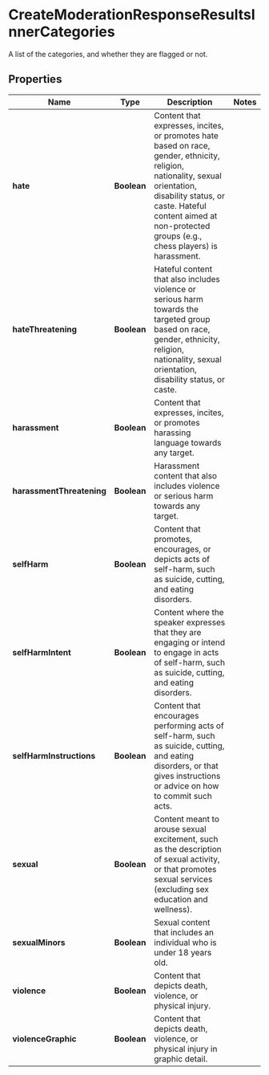 

# CreateModerationResponseResultsInnerCategories

A list of the categories, and whether they are flagged or not.

## Properties

| Name | Type | Description | Notes |
|------------ | ------------- | ------------- | -------------|
|**hate** | **Boolean** | Content that expresses, incites, or promotes hate based on race, gender, ethnicity, religion, nationality, sexual orientation, disability status, or caste. Hateful content aimed at non-protected groups (e.g., chess players) is harassment. |  |
|**hateThreatening** | **Boolean** | Hateful content that also includes violence or serious harm towards the targeted group based on race, gender, ethnicity, religion, nationality, sexual orientation, disability status, or caste. |  |
|**harassment** | **Boolean** | Content that expresses, incites, or promotes harassing language towards any target. |  |
|**harassmentThreatening** | **Boolean** | Harassment content that also includes violence or serious harm towards any target. |  |
|**selfHarm** | **Boolean** | Content that promotes, encourages, or depicts acts of self-harm, such as suicide, cutting, and eating disorders. |  |
|**selfHarmIntent** | **Boolean** | Content where the speaker expresses that they are engaging or intend to engage in acts of self-harm, such as suicide, cutting, and eating disorders. |  |
|**selfHarmInstructions** | **Boolean** | Content that encourages performing acts of self-harm, such as suicide, cutting, and eating disorders, or that gives instructions or advice on how to commit such acts. |  |
|**sexual** | **Boolean** | Content meant to arouse sexual excitement, such as the description of sexual activity, or that promotes sexual services (excluding sex education and wellness). |  |
|**sexualMinors** | **Boolean** | Sexual content that includes an individual who is under 18 years old. |  |
|**violence** | **Boolean** | Content that depicts death, violence, or physical injury. |  |
|**violenceGraphic** | **Boolean** | Content that depicts death, violence, or physical injury in graphic detail. |  |



